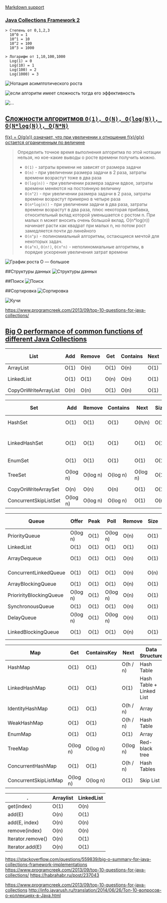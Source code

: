 [Markdown support](https://daringfireball.net/projects/markdown/syntax)

### [Java Collections Framework 2](https://jsehelper.blogspot.com/2016/01/java-collections-framework-2.html)

```
> Степень от 0,1,2,3
  10^0 = 1
  10^1 = 10
  10^2 = 100
  10^3 = 1000
 
> Логарифм от 1,10,100,1000
  Log(1) = 0
  Log(10) = 1
  Log(100) = 2
  Log(1000) = 3
```

![Нотация асимптотического роста](fd0c1c9ed7d949c2cd258b45302016ca.png)

![если алгоритм имеет сложность тогда его эффективность](17ca73d8dad367e1a60e3e20281e9d6d.png)
 
![...](3da386eed54c16ff73b647b383aea085.png)

[Сложности алгоритмов `O(1), O(N), O(log(N)), O(N*log(N)), O(N*N)`](https://habrahabr.ru/post/188010)
---
[f(x) = O(g(x)) означает, что при увеличении x отношение f(x)/g(x) остается ограниченным по величине](http://forum.sources.ru/index.php?showtopic=337205)

> Определить точное время выполнения алгоритма по этой нотации нельзя, но кое-какие выводы о росте времени получить можно.
>
>* `O(1)` - затраты времени не зависят от размера задачи
>* `O(n)` - при увеличении размера задачи в 2 раза, затраты времени возрастут тоже в два раза
>* `O(log(n))` - при увеличении размера задачи вдвое, затраты времени меняются на постоянную величину
>* `O(n^2)` - при увеличении размера задачи в 2 раза, затраты времени возрастут примерно в четыре раза
>* `O(n*log(n))` - при увеличении задачи в два раза, затраты времени возрастут в два раза, плюс некоторая прибавка, относительный вклад которой уменьшается с ростом n. При малых n может вносить очень большой вклад. O(n*log(n)) начинает расти как квадрат при малых n, но потом рост замедляется почти до линейного
>* `O(n^p)` - полиномиальный алгоритмы, остающиеся мечтой для некоторых задач.
>* `O(a^n)`, `O(n!)`, `O(n^n)` - неполиномиальные алгоритмы, в порядке ускорения увеличения затрат времени 

![График роста O — большое](195e1f6a1379554ca9025338301a78ed.png)

##Структуры данных
![Структуры данных](9a5f72788d9e0e5ac0d0e585e3b3632f.png)

##Поиск
![Поиск](f54446a54f3d52d20e95ba5c5495644f.png)

##Сортировка
![Сортировка](b911bcca9ca9f9d8b0fa781a49118553.png)

![Кучи](3736d44e79e3bf542e2a847bbedcf86d.png)






https://www.programcreek.com/2013/09/top-10-questions-for-java-collections/

[Big O performance of common functions of different Java Collections](https://gist.github.com/psayre23/c30a821239f4818b0709)
---
List                 | Add  | Remove | Get  | Contains | Next | Data Structure
---------------------|------|--------|------|----------|------|---------------
ArrayList            | O(1) |  O(n)  | O(1) |   O(n)   | O(1) | Array
LinkedList           | O(1) |  O(1)  | O(n) |   O(n)   | O(1) | Linked List
CopyOnWriteArrayList | O(n) |  O(n)  | O(1) |   O(n)   | O(1) | Array

Set                   |    Add   |  Remove  | Contains |   Next   | Size | Data Structure
----------------------|----------|----------|----------|----------|------|-------------------------
HashSet               | O(1)     | O(1)     | O(1)     | O(h/n)   | O(1) | Hash Table
LinkedHashSet         | O(1)     | O(1)     | O(1)     | O(1)     | O(1) | Hash Table + Linked List
EnumSet               | O(1)     | O(1)     | O(1)     | O(1)     | O(1) | Bit Vector
TreeSet               | O(log n) | O(log n) | O(log n) | O(log n) | O(1) | Red-black tree
CopyOnWriteArraySet   | O(n)     | O(n)     | O(n)     | O(1)     | O(1) | Array
ConcurrentSkipListSet | O(log n) | O(log n) | O(log n) | O(1)     | O(n) | Skip List

Queue                   |  Offer   | Peak |   Poll   | Remove | Size | Data Structure
------------------------|----------|------|----------|--------|------|---------------
PriorityQueue           | O(log n) | O(1) | O(log n) |  O(n)  | O(1) | Priority Heap
LinkedList              | O(1)     | O(1) | O(1)     |  O(1)  | O(1) | Array
ArrayDequeue            | O(1)     | O(1) | O(1)     |  O(n)  | O(1) | Linked List
ConcurrentLinkedQueue   | O(1)     | O(1) | O(1)     |  O(n)  | O(n) | Linked List
ArrayBlockingQueue      | O(1)     | O(1) | O(1)     |  O(n)  | O(1) | Array
PriorirityBlockingQueue | O(log n) | O(1) | O(log n) |  O(n)  | O(1) | Priority Heap
SynchronousQueue        | O(1)     | O(1) | O(1)     |  O(n)  | O(1) | None!
DelayQueue              | O(log n) | O(1) | O(log n) |  O(n)  | O(1) | Priority Heap
LinkedBlockingQueue     | O(1)     | O(1) | O(1)     |  O(n)  | O(1) | Linked List

Map                   |   Get    | ContainsKey |   Next   | Data Structure
----------------------|----------|-------------|----------|-------------------------
HashMap               | O(1)     |   O(1)      | O(h / n) | Hash Table
LinkedHashMap         | O(1)     |   O(1)      | O(1)     | Hash Table + Linked List
IdentityHashMap       | O(1)     |   O(1)      | O(h / n) | Array
WeakHashMap           | O(1)     |   O(1)      | O(h / n) | Hash Table
EnumMap               | O(1)     |   O(1)      | O(1)     | Array
TreeMap               | O(log n) |   O(log n)  | O(log n) | Red-black tree
ConcurrentHashMap     | O(1)     |   O(1)      | O(h / n) | Hash Tables
ConcurrentSkipListMap | O(log n) | O(log n) | O(1) | Skip List

.                 | Arraylist | LinkedList
------------------|-----------|-----------
get(index)        |    O(1)   |   O(n)
add(E)            |    O(n)   |   O(1)
add(E, index)     |    O(n)   |   O(n)
remove(index)     |    O(n)   |   O(n)
Iterator.remove() |    O(n)   |   O(1)
Iterator.add(E)   |    O(n)   |   O(1)



https://stackoverflow.com/questions/559839/big-o-summary-for-java-collections-framework-implementations
https://www.programcreek.com/2013/09/top-10-questions-for-java-collections/
https://habrahabr.ru/post/237043

https://www.programcreek.com/2013/09/top-10-questions-for-java-collections
http://info.javarush.ru/translation/2014/06/26/Топ-10-вопросов-о-коллекциях-в-Java.html

